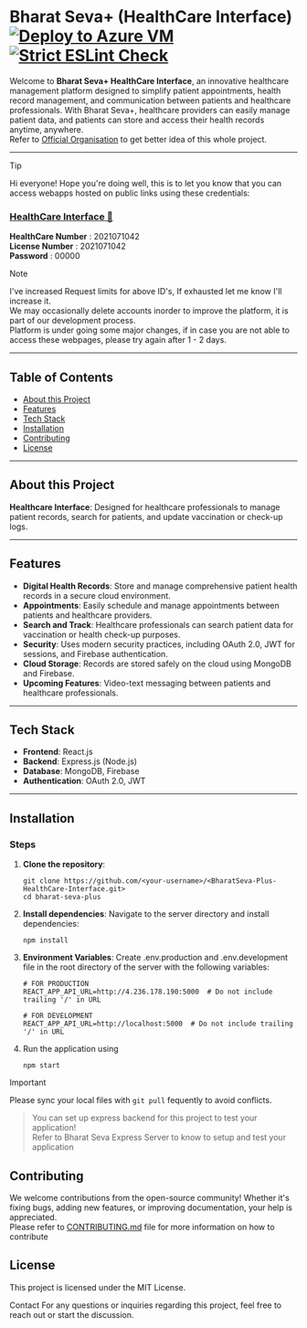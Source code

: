 # Bharat Seva+ (HealthCare Interface)  [![Deploy to Azure VM](https://github.com/BharatSeva/BharatSeva-Plus-HealthCare-Interface/actions/workflows/azure-apps-node.yml/badge.svg)](https://github.com/BharatSeva/BharatSeva-Plus-HealthCare-Interface/actions/workflows/azure-apps-node.yml)  [![Strict ESLint Check](https://github.com/BharatSeva/BharatSeva-Plus-HealthCare-Interface/actions/workflows/eslintcheck.yaml/badge.svg)](https://github.com/BharatSeva/BharatSeva-Plus-HealthCare-Interface/actions/workflows/eslintcheck.yaml)

Welcome to **Bharat Seva+ HealthCare Interface**, an innovative healthcare management platform designed to simplify patient appointments, health record management, and communication between patients and healthcare professionals. With Bharat Seva+, healthcare providers can easily manage patient data, and patients can store and access their health records anytime, anywhere.    
Refer to [Official Organisation](https://github.com/BharatSeva) to get better idea of this whole project.

---

> [!TIP]
> Hi everyone! Hope you're doing well, this is to let you know that you can access webapps hosted on public links using these credentials:  
> ### [HealthCare Interface 🔗](http://4.236.178.190:5000/healthcare/login)  
> **HealthCare Number** :  2021071042  
> **License Number** :     2021071042  
> **Password** : 00000  

> [!NOTE]
> I've increased Request limits for above ID's, If exhausted let me know I'll increase it.  
> We may occasionally delete accounts inorder to improve the platform, it is part of our development process.  
> Platform is under going some major changes, if in case you are not able to access these webpages, please try again after 1 - 2 days.  
---




## Table of Contents

- [About this Project](#about-this-project)
- [Features](#features)
- [Tech Stack](#tech-stack)
- [Installation](#installation)
- [Contributing](#contributing)
- [License](#license)

---

## About this Project
**Healthcare Interface**: Designed for healthcare professionals to manage patient records, search for patients, and update vaccination or check-up logs.

---

## Features

- **Digital Health Records**: Store and manage comprehensive patient health records in a secure cloud environment.
- **Appointments**: Easily schedule and manage appointments between patients and healthcare providers.
- **Search and Track**: Healthcare professionals can search patient data for vaccination or health check-up purposes.
- **Security**: Uses modern security practices, including OAuth 2.0, JWT for sessions, and Firebase authentication.
- **Cloud Storage**: Records are stored safely on the cloud using MongoDB and Firebase.
- **Upcoming Features**: Video-text messaging between patients and healthcare professionals.

---

## Tech Stack
- **Frontend**: React.js
- **Backend**: Express.js (Node.js)
- **Database**: MongoDB, Firebase
- **Authentication**: OAuth 2.0, JWT
---

## Installation
### Steps

1. **Clone the repository**:
   ```
   git clone https://github.com/<your-username>/<BharatSeva-Plus-HealthCare-Interface.git>
   cd bharat-seva-plus
   ```
2. **Install dependencies**: Navigate to the server directory and install dependencies:  
	```
	npm install
 	```
4. **Environment Variables**: Create .env.production  and .env.development file in the root directory of the server with the following variables:   
	```
 	# FOR PRODUCTION
	REACT_APP_API_URL=http://4.236.178.190:5000  # Do not include trailing '/' in URL 
	```  
	```
 	# FOR DEVELOPMENT
 	REACT_APP_API_URL=http://localhost:5000  # Do not include trailing '/' in URL 
 	```  
5. Run the application using  
	```
 	npm start
  	```
 > [!IMPORTANT]  
> Please sync your local files with ``` git pull ``` fequently to avoid conflicts.


> You can set up express backend for this project to test your application!  
> Refer to Bharat Seva Express Server to know to setup and test your application    


## Contributing
We welcome contributions from the open-source community! Whether it's fixing bugs, adding new features, or improving documentation, your help is appreciated.   
Please refer to [CONTRIBUTING.md](./CONTRIBUTING.md) file for more information on how to contribute

## License
  This project is licensed under the MIT License.

Contact
For any questions or inquiries regarding this project, feel free to reach out or start the discussion. 
